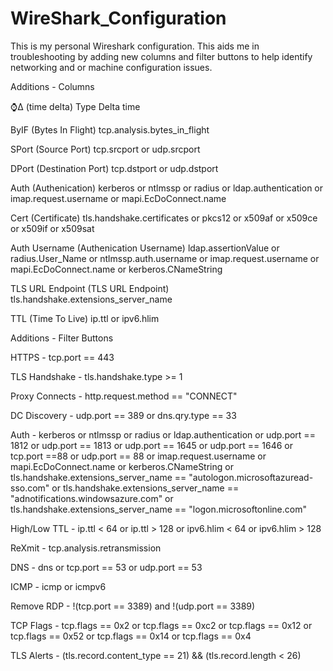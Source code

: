 # WireShark_Configuration
This is my personal Wireshark configuration. This aids me in troubleshooting by adding new columns and filter buttons to help identify networking and or machine configuration issues. 

Additions - Columns

⌚Δ (time delta) Type Delta time

ByIF (Bytes In Flight) tcp.analysis.bytes_in_flight

SPort (Source Port) tcp.srcport or udp.srcport

DPort (Destination Port) tcp.dstport or udp.dstport

Auth (Authenication) kerberos or ntlmssp or radius or ldap.authentication or imap.request.username or mapi.EcDoConnect.name

Cert (Certificate) tls.handshake.certificates or pkcs12 or x509af or x509ce or x509if or x509sat

Auth Username (Authenication Username) ldap.assertionValue or radius.User_Name or ntlmssp.auth.username or imap.request.username or mapi.EcDoConnect.name or kerberos.CNameString

TLS URL Endpoint (TLS URL Endpoint) tls.handshake.extensions_server_name

TTL (Time To Live) ip.ttl or ipv6.hlim


Additions - Filter Buttons

HTTPS - tcp.port == 443

TLS Handshake - tls.handshake.type >= 1

Proxy Connects - http.request.method == "CONNECT"

DC Discovery - udp.port == 389 or dns.qry.type == 33

Auth - kerberos or ntlmssp or radius or ldap.authentication or udp.port == 1812 or udp.port == 1813 or udp.port == 1645 or udp.port == 1646 or tcp.port ==88  or udp.port == 88 or imap.request.username or mapi.EcDoConnect.name or kerberos.CNameString or tls.handshake.extensions_server_name == "autologon.microsoftazuread-sso.com" or tls.handshake.extensions_server_name == "adnotifications.windowsazure.com" or tls.handshake.extensions_server_name == "logon.microsoftonline.com"

High/Low TTL - ip.ttl < 64 or ip.ttl > 128 or ipv6.hlim < 64 or ipv6.hlim > 128

ReXmit - tcp.analysis.retransmission

DNS - dns or tcp.port == 53 or udp.port == 53

ICMP - icmp or icmpv6

Remove RDP - !(tcp.port == 3389) and !(udp.port == 3389)

TCP Flags - tcp.flags == 0x2 or tcp.flags == 0xc2 or tcp.flags == 0x12 or tcp.flags == 0x52 or tcp.flags == 0x14 or tcp.flags == 0x4

TLS Alerts - (tls.record.content_type == 21) && (tls.record.length < 26)

